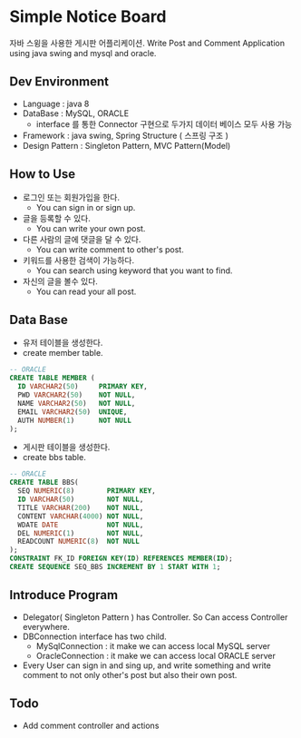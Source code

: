 # Simple Notice Board

자바 스윙을 사용한 게시판 어플리케이션.
Write Post and Comment Application using java swing and mysql and oracle.

## Dev Environment

- Language : java 8
- DataBase : MySQL, ORACLE
  - interface 를 통한 Connector 구현으로 두가지 데이터 베이스 모두 사용 가능
- Framework : java swing, Spring Structure ( 스프링 구조 )
- Design Pattern : Singleton Pattern, MVC Pattern(Model)


## How to Use

- 로그인 또는 회원가입을 한다.
  - You can sign in or sign up.
- 글을 등록할 수 있다.
  - You can write your own post.
- 다른 사람의 글에 댓글을 달 수 있다.
  - You can write comment to other's post.
- 키워드를 사용한 검색이 가능하다.
  - You can search using keyword that you want to find.
- 자신의 글을 볼수 있다.
  - You can read your all post.


## Data Base

- 유저 테이블을 생성한다.
- create member table.

```sql
-- ORACLE
CREATE TABLE MEMBER (
  ID VARCHAR2(50)     PRIMARY KEY,
  PWD VARCHAR2(50)    NOT NULL,
  NAME VARCHAR2(50)   NOT NULL,
  EMAIL VARCHAR2(50)  UNIQUE,
  AUTH NUMBER(1)      NOT NULL
);
```

- 게시판 테이블을 생성한다.
- create bbs table.

```sql
-- ORACLE
CREATE TABLE BBS(
  SEQ NUMERIC(8)        PRIMARY KEY,
  ID VARCHAR(50)        NOT NULL,
  TITLE VARCHAR(200)    NOT NULL,
  CONTENT VARCHAR(4000) NOT NULL,
  WDATE DATE            NOT NULL,
  DEL NUMERIC(1)        NOT NULL,
  READCOUNT NUMERIC(8)  NOT NULL
);
CONSTRAINT FK_ID FOREIGN KEY(ID) REFERENCES MEMBER(ID);
CREATE SEQUENCE SEQ_BBS INCREMENT BY 1 START WITH 1;
```


## Introduce Program

- Delegator( Singleton Pattern ) has Controller. So Can access Controller everywhere.
- DBConnection interface has two child.
  - MySqlConnection : it make we can access local MySQL server
  - OracleConnection : it make we can access local ORACLE server
- Every User can sign in and sing up, and write something and write comment to not only other's post but also their own post.


## Todo

- Add comment controller and actions
